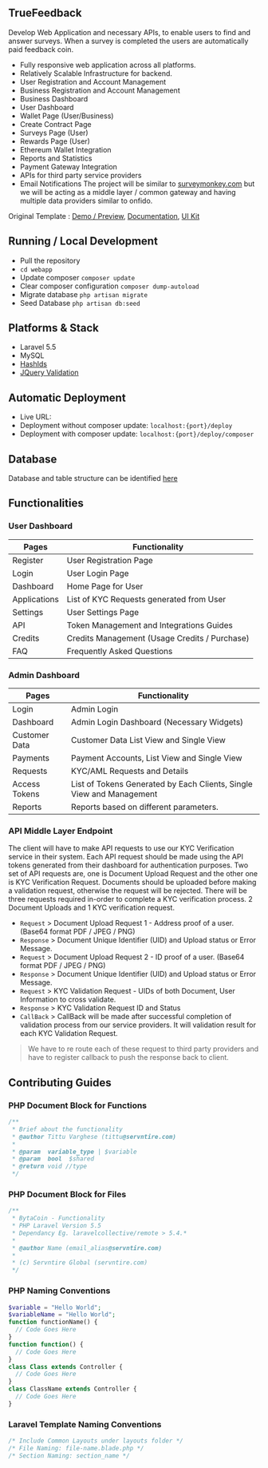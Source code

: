 ## TrueFeedback
Develop Web Application and necessary APIs, to enable users to find and answer surveys. When a survey is completed the users are automatically paid feedback coin.
* Fully responsive web application across all platforms.
* Relatively Scalable Infrastructure for backend.
* User Registration and Account Management
* Business Registration and Account Management
* Business Dashboard
* User Dashboard
* Wallet Page (User/Business)
* Create Contract Page
* Surveys Page (User)
* Rewards Page (User)
* Ethereum Wallet Integration
* Reports and Statistics
* Payment Gateway Integration
* APIs for third party service providers
* Email Notifications
The project will be similar to [surveymonkey.com](https://surveymonkey.com) but we will be acting as a middle layer / common gateway and having multiple data providers similar to onfido.

Original Template : [Demo / Preview](https://zawiastudio.com/neat/demo/dashboard01.html), [Documentation](https://zawiastudio.com/neat/docs/), [UI Kit](https://zawiastudio.com/neat/demo/ui-kit.html)

## Running / Local Development
* Pull the repository
* `cd webapp`
* Update composer `composer update`
* Clear composer configuration `composer dump-autoload`
* Migrate database `php artisan migrate`
* Seed Database `php artisan db:seed`

## Platforms & Stack
* Laravel 5.5
* MySQL
* [HashIds](https://github.com/ivanakimov/hashids.php)
* [JQuery Validation](https://jqueryvalidation.org/documentation/)

## Automatic Deployment
* Live URL:
* Deployment without composer update: `localhost:{port}/deploy`
* Deployment with composer update: `localhost:{port}/deploy/composer`

## Database
Database and table structure can be identified [here](#)

## Functionalities
### User Dashboard
Pages | Functionality
------------ | -------------
Register | User Registration Page
Login | User Login Page
Dashboard | Home Page for User
Applications | List of KYC Requests generated from User
Settings | User Settings Page
API | Token Management and Integrations Guides
Credits | Credits Management (Usage Credits / Purchase)
FAQ | Frequently Asked Questions

### Admin Dashboard
Pages | Functionality
------------ | -------------
Login | Admin Login
Dashboard | Admin Login Dashboard (Necessary Widgets)
Customer Data | Customer Data List View and Single View
Payments | Payment Accounts, List View and Single View
Requests | KYC/AML Requests and Details
Access Tokens | List of Tokens Generated by Each Clients, Single View and Management
Reports | Reports based on different parameters.

### API Middle Layer Endpoint
The client will have to make API requests to use our KYC Verification service in their system. Each API request should be made using the API tokens generated from their dashboard for authentication purposes. Two set of API requests are, one is Document Upload Request and the other one is KYC Verification Request.
Documents should be uploaded before making a validation request, otherwise the request will be rejected.
There will be three requests required in-order to complete a KYC verification process. 2 Document Uploads and 1 KYC verification request.
* `Request` > Document Upload Request 1 - Address proof of a user. (Base64 format PDF / JPEG / PNG)
* `Response` > Document Unique Identifier (UID) and Upload status or Error Message.
* `Request` > Document Upload Request 2 - ID proof of a user. (Base64 format PDF / JPEG / PNG)
* `Response` > Document Unique Identifier (UID) and Upload status or Error Message.
* `Request` > KYC Validation Request - UIDs of both Document, User Information to cross validate.
* `Response` > KYC Validation Request ID and Status
* `CallBack` > CallBack will be made after successful completion of validation process from our service providers. It will validation result for each KYC Validation Request.

> We have to re route each of these request to third party providers and have to register callback to push the response back to client.

## Contributing Guides
### PHP Document Block for Functions
```PHP
/**
 * Brief about the functionality
 * @author Tittu Varghese (tittu@servntire.com)
 *
 * @param  variable_type | $variable
 * @param  bool  $shared
 * @return void //type
 */
```
### PHP Document Block for Files
```PHP
/**
 * BytaCoin - Functionality
 * PHP Laravel Version 5.5
 * Dependancy Eg. laravelcollective/remote > 5.4.*
 *
 * @author Name (email_alias@servntire.com)
 *
 * (c) Servntire Global (servntire.com)
 */
```
### PHP Naming Conventions
```PHP
$variable = "Hello World";
$variableName = "Hello World";
function functionName() {
  // Code Goes Here
}
function function() {
  // Code Goes Here
}
class Class extends Controller {
  // Code Goes Here
}
class ClassName extends Controller {
  // Code Goes Here
}
```
### Laravel Template Naming Conventions
```PHP
/* Include Common Layouts under layouts folder */
/* File Naming: file-name.blade.php */
/* Section Naming: section_name */
```
